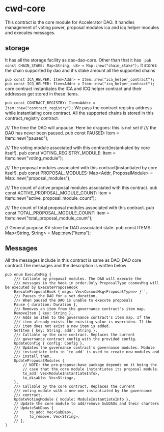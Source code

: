# cwd-core

This contract is the core module for Accelerator DAO. It handles
management of voting power, proposal modules ica and icq helper modules and executes messages.

## storage

It has all the storage facility as dao-dao-core. Other than that it has
   ` pub const CHAIN_STAKE: Map<String, u8> = Map::new("chain_stake");`
It stores the chain supported by dao and it's stake amount all the supported chains

`pub const ICA_HELPER: Item<Addr> = Item::new("ica_helper_contract");`
`pub const ICQ_HELPER: Item<Addr> = Item::new("icq_helper_contract");`
core contract instantiates the ICA and ICQ helper contract and their addresses get stored in these Items.

`pub const CONTRACT_REGISTRY: Item<Addr> = Item::new("contract_registry");`
We pass the contract registry address while instantiating core contract. All the supported chains is stored in this contract_registry contract.

/// The time the DAO will unpause. Here be dragons: this is not set if
/// the DAO has never been paused.
pub const PAUSED: Item<Expiration> = Item::new("paused");

/// The voting module associated with this contract(instantiated by core itself).
pub const VOTING_REGISTRY_MODULE: Item<Addr> = Item::new("voting_module");

/// The proposal modules associated with this contract(instantiated by core itself).
pub const PROPOSAL_MODULES: Map<Addr, ProposalModule> = Map::new("proposal_modules");

/// The count of active proposal modules associated with this contract.
pub const ACTIVE_PROPOSAL_MODULE_COUNT: Item<u32> = Item::new("active_proposal_module_count");

/// The count of total proposal modules associated with this contract.
pub const TOTAL_PROPOSAL_MODULE_COUNT: Item<u32> = Item::new("total_proposal_module_count");

// General purpose KV store for DAO associated state.
pub const ITEMS: Map<String, String> = Map::new("items");


## Messages

All the messages include in this contract is same as DAO_DAO core contract.The messages and the description is written below
```
pub enum ExecuteMsg {
    /// Callable by proposal modules. The DAO will execute the
    /// messages in the hook in order.Only ProposalType cosmosMsg will be executed by ExecuteProposeHook
    ExecuteProposalHook { msgs: Vec<CosmosMsg<ProposalType>> }``,
    /// Pauses the DAO for a set duration.
    /// When paused the DAO is unable to execute proposals
    Pause { duration: Duration },
    /// Removes an item from the governance contract's item map.
    RemoveItem { key: String },
    /// Adds an item to the governance contract's item map. If the
    /// item already exists the existing value is overriden. If the
    /// item does not exist a new item is added.
    SetItem { key: String, addr: String },
    /// Callable by the core contract. Replaces the current
    /// governance contract config with the provided config.
    UpdateConfig { config: Config },
    /// Updates the governance contract's governance modules. Module
    /// instantiate info in `to_add` is used to create new modules and
    /// install them.
    UpdateProposalModules {
        // NOTE: the pre-propose-base package depends on it being the
        // case that the core module instantiates its proposal module.
        to_add: Vec<ModuleInstantiateInfo>,
        to_disable: Vec<String>,
    },
    /// Callable by the core contract. Replaces the current
    /// voting module with a new one instantiated by the governance
    /// contract.
    UpdateVotingModule { module: ModuleInstantiateInfo },
    // Update the core module to add/remove SubDAOs and their charters
    // UpdateSubDaos {
    //     to_add: Vec<SubDao>,
    //     to_remove: Vec<String>,
    // },
}
```